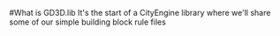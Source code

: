 #What is GD3D.lib
It's the start of a CityEngine library where we'll share some of our simple building block rule files
